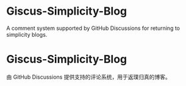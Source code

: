 # Giscus-Simplicity-Blog
A comment system supported by GitHub Discussions for returning to simplicity blogs.

# Giscus-Simplicity-Blog
由 GitHub Discussions 提供支持的评论系统，用于返璞归真的博客。
